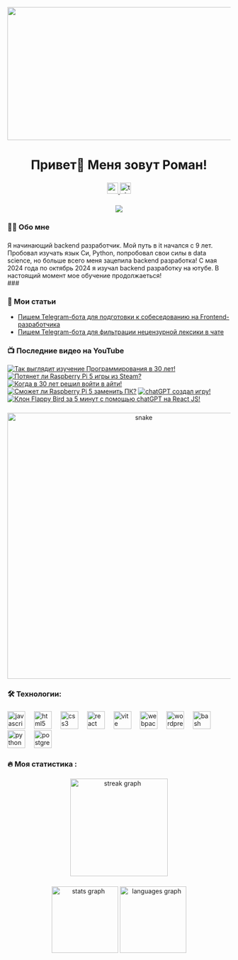 
<br clear="both">

<div align="center">
  <img height="300" width="600" src="https://user-images.githubusercontent.com/74038190/225813708-98b745f2-7d22-48cf-9150-083f1b00d6c9.gif"  />
</div>

###

<h1 align="center">Привет👋 Меня зовут Роман!</h1>

###

<div align="center">
  <a href="https://youtube.com/@web_developer-cn3ii?si=v5I2F1hxxWp4g8XX" target="_blank">
    <img src="https://img.shields.io/static/v1?message=Youtube&logo=youtube&label=&color=FF0000&logoColor=white&labelColor=&style=for-the-badge" height="25" alt="youtube logo"  />
  </a>
  <a href="https://t.me/+YUkUMZ-crT8zYTcy" target="_blank">
    <img src="https://img.shields.io/static/v1?message=Telegram&logo=telegram&label=&color=2CA5E0&logoColor=white&labelColor=&style=for-the-badge" height="25" alt="telegram logo"  />
  </a>
</div>

###

<div align="center">
  <img src="https://visitor-badge.laobi.icu/badge?page_id=filimonovalexey.filimonovalexey&"  />
</div>

###

<h3 align="left">👩‍💻  Обо мне</h3>

###

<p align="left">Я начинающий backend разработчик. Мой путь в it начался с 9 лет. Пробовал изучать язык Си, Python, попробовал свои силы в data science, но больше всего меня зацепила backend разработка! С мая 2024 года по октябрь 2024 я изучал backend разработку на ютубе. В настоящий момент мое обучение продолжаеться!<br>
###
<h3 align="left">📕 Мои статьи</h3>

- [Пишем Telegram-бота для подготовки к собеседованию на Frontend-разработчика](https://proglib.io/p/pishem-telegram-bota-dlya-podgotovki-k-sobesedovaniyu-na-frontend-razrabotchika-2024-05-29)
- [Пишем Telegram-бота для фильтрации нецензурной лексики в чате](https://proglib.io/p/pishem-telegram-bota-dlya-filtracii-necenzurnoy-leksiki-v-chate-2024-07-15)

###

<h3 align="left">📺 Последние видео на YouTube</h3>

<!-- BEGIN YOUTUBE-CARDS -->
[![Так выглядит изучение Программирования в 30 лет!](https://ytcards.demolab.com/?id=YIuPLxPmuXs&title=%D0%A2%D0%B0%D0%BA+%D0%B2%D1%8B%D0%B3%D0%BB%D1%8F%D0%B4%D0%B8%D1%82+%D0%B8%D0%B7%D1%83%D1%87%D0%B5%D0%BD%D0%B8%D0%B5+%D0%9F%D1%80%D0%BE%D0%B3%D1%80%D0%B0%D0%BC%D0%BC%D0%B8%D1%80%D0%BE%D0%B2%D0%B0%D0%BD%D0%B8%D1%8F+%D0%B2+30+%D0%BB%D0%B5%D1%82%21&lang=en&timestamp=1729749023&background_color=%230d1117&title_color=%23ffffff&stats_color=%23dedede&max_title_lines=1&width=250&border_radius=5 "Так выглядит изучение Программирования в 30 лет!")](https://www.youtube.com/watch?v=YIuPLxPmuXs)
[![Потянет ли Raspberry Pi 5 игры из Steam?](https://ytcards.demolab.com/?id=dtsHvCqWZzM&title=%D0%9F%D0%BE%D1%82%D1%8F%D0%BD%D0%B5%D1%82+%D0%BB%D0%B8+Raspberry+Pi+5+%D0%B8%D0%B3%D1%80%D1%8B+%D0%B8%D0%B7+Steam%3F&lang=en&timestamp=1729333325&background_color=%230d1117&title_color=%23ffffff&stats_color=%23dedede&max_title_lines=1&width=250&border_radius=5 "Потянет ли Raspberry Pi 5 игры из Steam?")](https://www.youtube.com/watch?v=dtsHvCqWZzM)
[![Когда в 30 лет решил войти в айти!](https://ytcards.demolab.com/?id=U1AbKyol55c&title=%D0%9A%D0%BE%D0%B3%D0%B4%D0%B0+%D0%B2+30+%D0%BB%D0%B5%D1%82+%D1%80%D0%B5%D1%88%D0%B8%D0%BB+%D0%B2%D0%BE%D0%B9%D1%82%D0%B8+%D0%B2+%D0%B0%D0%B9%D1%82%D0%B8%21&lang=en&timestamp=1729270829&background_color=%230d1117&title_color=%23ffffff&stats_color=%23dedede&max_title_lines=1&width=250&border_radius=5 "Когда в 30 лет решил войти в айти!")](https://www.youtube.com/watch?v=U1AbKyol55c)
[![Сможет ли Raspberry Pi 5 заменить ПК?](https://ytcards.demolab.com/?id=as15rY1H6T0&title=%D0%A1%D0%BC%D0%BE%D0%B6%D0%B5%D1%82+%D0%BB%D0%B8+Raspberry+Pi+5+%D0%B7%D0%B0%D0%BC%D0%B5%D0%BD%D0%B8%D1%82%D1%8C+%D0%9F%D0%9A%3F&lang=en&timestamp=1728922036&background_color=%230d1117&title_color=%23ffffff&stats_color=%23dedede&max_title_lines=1&width=250&border_radius=5 "Сможет ли Raspberry Pi 5 заменить ПК?")](https://www.youtube.com/watch?v=as15rY1H6T0)
[![chatGPT создал игру!](https://ytcards.demolab.com/?id=orgMQ1fVNtc&title=chatGPT+%D1%81%D0%BE%D0%B7%D0%B4%D0%B0%D0%BB+%D0%B8%D0%B3%D1%80%D1%83%21&lang=en&timestamp=1728498120&background_color=%230d1117&title_color=%23ffffff&stats_color=%23dedede&max_title_lines=1&width=250&border_radius=5 "chatGPT создал игру!")](https://www.youtube.com/watch?v=orgMQ1fVNtc)
[![Клон Flappy Bird за 5 минут с помощью chatGPT на React JS!](https://ytcards.demolab.com/?id=0WF6Ynuvi4w&title=%D0%9A%D0%BB%D0%BE%D0%BD+Flappy+Bird+%D0%B7%D0%B0+5+%D0%BC%D0%B8%D0%BD%D1%83%D1%82+%D1%81+%D0%BF%D0%BE%D0%BC%D0%BE%D1%89%D1%8C%D1%8E+chatGPT+%D0%BD%D0%B0+React+JS%21&lang=en&timestamp=1728121706&background_color=%230d1117&title_color=%23ffffff&stats_color=%23dedede&max_title_lines=1&width=250&border_radius=5 "Клон Flappy Bird за 5 минут с помощью chatGPT на React JS!")](https://www.youtube.com/watch?v=0WF6Ynuvi4w)
<!-- END YOUTUBE-CARDS -->

###

<p align="center">
 <img width="600" src="assets/github-snake.svg" alt="snake"/>
</p>

###

<h3 align="left">🛠 Технологии:</h3>

###

<div align="left">
  <img src="https://cdn.jsdelivr.net/gh/devicons/devicon/icons/javascript/javascript-original.svg" height="40" alt="javascript logo"  />
  <img width="12" />
  <img src="https://cdn.jsdelivr.net/gh/devicons/devicon/icons/html5/html5-original.svg" height="40" alt="html5 logo"  />
  <img width="12" />
  <img src="https://cdn.jsdelivr.net/gh/devicons/devicon/icons/css3/css3-original.svg" height="40" alt="css3 logo"  />
  <img width="12" />
  <img src="https://cdn.jsdelivr.net/gh/devicons/devicon/icons/react/react-original.svg" height="40" alt="react logo"  />
  <img width="12" />
  <img src="https://skillicons.dev/icons?i=vite" height="40" alt="vite logo"  />
  <img width="12" />
  <img src="https://cdn.simpleicons.org/webpack/8DD6F9" height="40" alt="webpack logo"  />
  <img width="12" />
  <img src="https://skillicons.dev/icons?i=wordpress" height="40" alt="wordpress logo"  />
  <img width="12" />
  <img src="https://cdn.simpleicons.org/gnubash/4EAA25" height="40" alt="bash logo"  />
  <img width="12" />
  <img src="https://skillicons.dev/icons?i=py" height="40" alt="python logo"  />
  <img width="12" />
  <img src="https://skillicons.dev/icons?i=postgres" height="40" alt="postgresql logo"  />
</div>

###

<h3 align="left">🔥   Моя статистика :</h3>

###

<div align="center">
  <img src="https://streak-stats.demolab.com?user=filimonovalexey&locale=en&mode=daily&theme=dark&hide_border=false&border_radius=5&order=3" height="220" alt="streak graph"  />
</div>

###

<div align="center">
  <img src="https://github-readme-stats.vercel.app/api?username=filimonovalexey&hide_title=false&hide_rank=false&show_icons=true&include_all_commits=true&count_private=true&disable_animations=false&theme=dracula&locale=en&hide_border=false&order=1" height="150" alt="stats graph"  />
  <img src="https://github-readme-stats.vercel.app/api/top-langs?username=filimonovalexey&locale=en&hide_title=false&layout=compact&card_width=320&langs_count=5&theme=dracula&hide_border=false&order=2" height="150" alt="languages graph"  />
</div>

###
